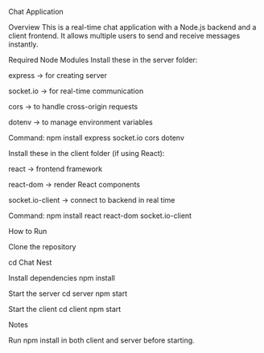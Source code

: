 Chat Application

Overview
This is a real-time chat application with a Node.js backend and a client frontend.
It allows multiple users to send and receive messages instantly.

Required Node Modules
Install these in the server folder:

express → for creating server

socket.io → for real-time communication

cors → to handle cross-origin requests

dotenv → to manage environment variables

Command:
npm install express socket.io cors dotenv

Install these in the client folder (if using React):

react → frontend framework

react-dom → render React components

socket.io-client → connect to backend in real time

Command:
npm install react react-dom socket.io-client

How to Run

Clone the repository


cd Chat Nest

Install dependencies
npm install

Start the server
cd server
npm start

Start the client
cd client
npm start

Notes

Run npm install in both client and server before starting.






